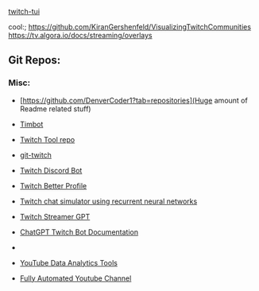 
[twitch-tui](https://xithrius.github.io/twitch-tui/index.html)

cool:;
https://github.com/KiranGershenfeld/VisualizingTwitchCommunities
https://tv.algora.io/docs/streaming/overlays



## Git Repos:
### Misc:
- [https://github.com/DenverCoder1?tab=repositories](Huge amount of Readme related stuff)
- [Timbot](https://github.com/roydejong/timbot)
- [Twitch Tool repo](https://github.com/thananon/twitch_tools)
- [git-twitch](https://github.com/bdougie/git-twitch)
- [Twitch Discord Bot](https://github.com/Siddhart/Twitch-Discord-Bot)
- [Twitch Better Profile](https://github.com/basementdevs/twitch-better-profile)

- [Twitch chat simulator using recurrent neural networks](https://github.com/kvfrans/twitch)
- [Twitch Streamer GPT](https://github.com/Clad3815/Twitch-Streamer-GPT)
- [ChatGPT Twitch Bot Documentation](https://github.com/pedrojlazevedo/twitch-chatgpt)
-


- [YouTube Data Analytics Tools](https://github.com/DannyIbo/youtube-data-analytics-tools)
- [Fully Automated Youtube Channel](https://github.com/ss-d3v/BotTuber)
